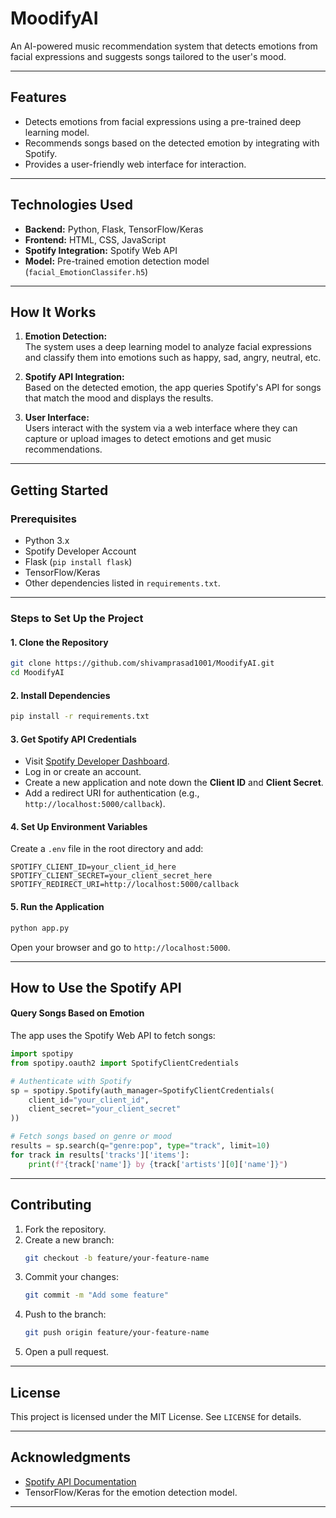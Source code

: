 
 # **MoodifyAI**
An AI-powered music recommendation system that detects emotions from facial expressions and suggests songs tailored to the user's mood.

---

## **Features**
- Detects emotions from facial expressions using a pre-trained deep learning model.
- Recommends songs based on the detected emotion by integrating with Spotify.
- Provides a user-friendly web interface for interaction.

---

## **Technologies Used**
- **Backend:** Python, Flask, TensorFlow/Keras
- **Frontend:** HTML, CSS, JavaScript
- **Spotify Integration:** Spotify Web API
- **Model:** Pre-trained emotion detection model (`facial_EmotionClassifer.h5`)

---

## **How It Works**
1. **Emotion Detection:**  
   The system uses a deep learning model to analyze facial expressions and classify them into emotions such as happy, sad, angry, neutral, etc.
   
2. **Spotify API Integration:**  
   Based on the detected emotion, the app queries Spotify's API for songs that match the mood and displays the results.

3. **User Interface:**  
   Users interact with the system via a web interface where they can capture or upload images to detect emotions and get music recommendations.

---

## **Getting Started**

### Prerequisites
- Python 3.x
- Spotify Developer Account
- Flask (`pip install flask`)
- TensorFlow/Keras
- Other dependencies listed in `requirements.txt`.

---

### **Steps to Set Up the Project**

#### **1. Clone the Repository**
```bash
git clone https://github.com/shivamprasad1001/MoodifyAI.git
cd MoodifyAI
```

#### **2. Install Dependencies**
```bash
pip install -r requirements.txt
```

#### **3. Get Spotify API Credentials**
- Visit [Spotify Developer Dashboard](https://developer.spotify.com/dashboard).
- Log in or create an account.
- Create a new application and note down the **Client ID** and **Client Secret**.
- Add a redirect URI for authentication (e.g., `http://localhost:5000/callback`).

#### **4. Set Up Environment Variables**
Create a `.env` file in the root directory and add:
```env
SPOTIFY_CLIENT_ID=your_client_id_here
SPOTIFY_CLIENT_SECRET=your_client_secret_here
SPOTIFY_REDIRECT_URI=http://localhost:5000/callback
```

#### **5. Run the Application**
```bash
python app.py
```
Open your browser and go to `http://localhost:5000`.

---

## **How to Use the Spotify API**

#### **Query Songs Based on Emotion**
The app uses the Spotify Web API to fetch songs:
```python
import spotipy
from spotipy.oauth2 import SpotifyClientCredentials

# Authenticate with Spotify
sp = spotipy.Spotify(auth_manager=SpotifyClientCredentials(
    client_id="your_client_id",
    client_secret="your_client_secret"
))

# Fetch songs based on genre or mood
results = sp.search(q="genre:pop", type="track", limit=10)
for track in results['tracks']['items']:
    print(f"{track['name']} by {track['artists'][0]['name']}")
```

---

## **Contributing**
1. Fork the repository.
2. Create a new branch:
   ```bash
   git checkout -b feature/your-feature-name
   ```
3. Commit your changes:
   ```bash
   git commit -m "Add some feature"
   ```
4. Push to the branch:
   ```bash
   git push origin feature/your-feature-name
   ```
5. Open a pull request.

---

## **License**
This project is licensed under the MIT License. See `LICENSE` for details.

---

## **Acknowledgments**
- [Spotify API Documentation](https://developer.spotify.com/documentation/web-api/)
- TensorFlow/Keras for the emotion detection model.

---
